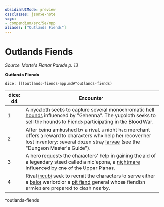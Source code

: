 ```yaml
---
obsidianUIMode: preview
cssclasses: json5e-note
tags:
- compendium/src/5e/mpp
aliases: ["Outlands Fiends"]
---
```

# Outlands Fiends
*Source: Morte's Planar Parade p. 13* 

**Outlands Fiends**

`dice: [](outlands-fiends-mpp.md#^outlands-fiends)`

| dice: d4 | Encounter |
|----------|-----------|
| 1 | A [nycaloth](5E2014官方资源/bestiary/fiend/nycaloth.md) seeks to capture several monochromatic [hell hounds](5E2014官方资源/bestiary/fiend/hell-hound.md) influenced by "Gehenna". The yugoloth seeks to sell the hounds to Fiends participating in the Blood War. |
| 2 | After being ambushed by a rival, a [night hag](5E2014官方资源/bestiary/fiend/night-hag.md) merchant offers a reward to characters who help her recover her lost inventory: several dozen stray [larvae](5E2014官方资源/bestiary/fiend/larva-dmg.md) (see the "Dungeon Master's Guide"). |
| 3 | A hero requests the characters' help in gaining the aid of a legendary steed called a nic'epona, a [nightmare](5E2014官方资源/bestiary/fiend/nightmare.md) influenced by one of the Upper Planes. |
| 4 | Rival [incubi](5E2014官方资源/bestiary/fiend/incubus.md) seek to recruit the characters to serve either a [balor](5E2014官方资源/bestiary/fiend/balor.md) warlord or a [pit fiend](5E2014官方资源/bestiary/fiend/pit-fiend.md) general whose fiendish armies are prepared to clash nearby. |
^outlands-fiends